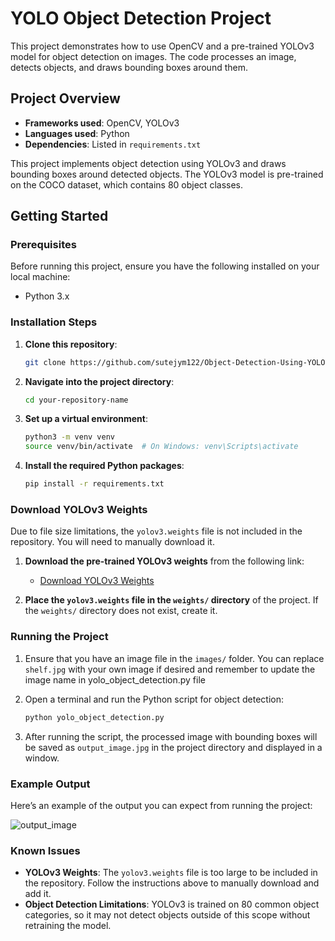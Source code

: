
# YOLO Object Detection Project

This project demonstrates how to use OpenCV and a pre-trained YOLOv3 model for object detection on images. The code processes an image, detects objects, and draws bounding boxes around them.

## Project Overview

- **Frameworks used**: OpenCV, YOLOv3
- **Languages used**: Python
- **Dependencies**: Listed in `requirements.txt`

This project implements object detection using YOLOv3 and draws bounding boxes around detected objects. The YOLOv3 model is pre-trained on the COCO dataset, which contains 80 object classes.

## Getting Started

### Prerequisites

Before running this project, ensure you have the following installed on your local machine:

- Python 3.x

### Installation Steps

1. **Clone this repository**:

    ```bash
    git clone https://github.com/sutejym122/Object-Detection-Using-YOLOV3.git
    ```

2. **Navigate into the project directory**:

    ```bash
    cd your-repository-name
    ```

3. **Set up a virtual environment**:

    ```bash
    python3 -m venv venv
    source venv/bin/activate  # On Windows: venv\Scripts\activate
    ```

4. **Install the required Python packages**:

    ```bash
    pip install -r requirements.txt
    ```

### Download YOLOv3 Weights

Due to file size limitations, the `yolov3.weights` file is not included in the repository. You will need to manually download it.

1. **Download the pre-trained YOLOv3 weights** from the following link:
   - [Download YOLOv3 Weights](https://pjreddie.com/media/files/yolov3.weights)

2. **Place the `yolov3.weights` file in the `weights/` directory** of the project. If the `weights/` directory does not exist, create it.

### Running the Project

1. Ensure that you have an image file in the `images/` folder. You can replace `shelf.jpg` with your own image if desired and remember to update the image name in yolo_object_detection.py file
   
2. Open a terminal and run the Python script for object detection:

    ```bash
    python yolo_object_detection.py
    ```

3. After running the script, the processed image with bounding boxes will be saved as `output_image.jpg` in the project directory and displayed in a window.

### Example Output

Here’s an example of the output you can expect from running the project:

![output_image](https://github.com/user-attachments/assets/818bb888-bfec-49a7-b27d-ce5e5bb54b05)


### Known Issues

- **YOLOv3 Weights**: The `yolov3.weights` file is too large to be included in the repository. Follow the instructions above to manually download and add it.
- **Object Detection Limitations**: YOLOv3 is trained on 80 common object categories, so it may not detect objects outside of this scope without retraining the model.
